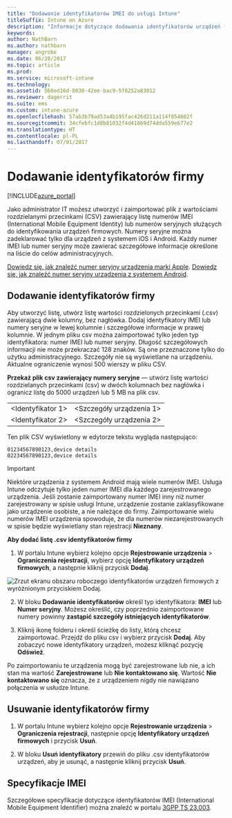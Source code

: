 ```yaml
---
title: "Dodawanie identyfikatorów IMEI do usługi Intune"
titleSuffix: Intune on Azure
description: "Informacje dotyczące dodawania identyfikatorów urządzeń firmowych (numerów IMEI) do usługi Microsoft Intune. \""
keywords: 
author: NathBarn
ms.author: nathbarn
manager: angrobe
ms.date: 06/28/2017
ms.topic: article
ms.prod: 
ms.service: microsoft-intune
ms.technology: 
ms.assetid: 566ed16d-8030-42ee-bac9-5f8252a83012
ms.reviewer: dagerrit
ms.suite: ems
ms.custom: intune-azure
ms.openlocfilehash: 57ab3b79ad53a4b195fac426d211a114f054602f
ms.sourcegitcommit: 34cfebfc1d8b81032f4d41869d74dda559e677e2
ms.translationtype: HT
ms.contentlocale: pl-PL
ms.lasthandoff: 07/01/2017
---
```

# <a name="add-corporate-identifiers"></a>Dodawanie identyfikatorów firmy

[!INCLUDE[azure_portal](./includes/azure_portal.md)]

Jako administrator IT możesz utworzyć i zaimportować plik z wartościami rozdzielanymi przecinkami (CSV) zawierający listę numerów IMEI (International Mobile Equipment Identity) lub numerów seryjnych służących do identyfikowania urządzeń firmowych. Numery seryjne można zadeklarować tylko dla urządzeń z systemem iOS i Android. Każdy numer IMEI lub numer seryjny może zawierać szczegółowe informacje określone na liście do celów administracyjnych.

<!-- When you upload serial numbers for company-owned iOS devices, they must be paired with a corporate enrollment profile. Devices must then be enrolled using either Apple’s device enrollment program (DEP) or Apple Configurator to have them appear as company-owned. -->

[Dowiedz się, jak znaleźć numer seryjny urządzenia marki Apple](https://support.apple.com/HT204308).
[Dowiedz się, jak znaleźć numer seryjny urządzenia z systemem Android](https://support.google.com/store/answer/3333000).

## <a name="add-corporate-identifiers"></a>Dodawanie identyfikatorów firmy
Aby utworzyć listę, utwórz listę wartości rozdzielonych przecinkami (.csv) zawierającą dwie kolumny, bez nagłówka. Dodaj identyfikatory IMEI lub numery seryjne w lewej kolumnie i szczegółowe informacje w prawej kolumnie. W jednym pliku csv można zaimportować tylko jeden typ identyfikatora: numer IMEI lub numer seryjny. Długość szczegółowych informacji nie może przekraczać 128 znaków. Są one przeznaczone tylko do użytku administracyjnego. Szczegóły nie są wyświetlane na urządzeniu. Aktualne ograniczenie wynosi 500 wierszy w pliku CSV.

**Przekaż plik csv zawierający numery seryjne** — utwórz listę wartości rozdzielanych przecinkami (csv) w dwóch kolumnach bez nagłówka i ogranicz listę do 5000 urządzeń lub 5 MB na plik csv.

|||
|-|-|
|&lt;Identyfikator 1&gt;|&lt;Szczegóły urządzenia 1&gt;|
|&lt;Identyfikator 2&gt;|&lt;Szczegóły urządzenia 2&gt;|

Ten plik CSV wyświetlony w edytorze tekstu wygląda następująco:

```
01234567890123,device details
02234567890123,device details
```

> [!IMPORTANT]
> Niektóre urządzenia z systemem Android mają wiele numerów IMEI. Usługa Intune odczytuje tylko jeden numer IMEI dla każdego zarejestrowanego urządzenia. Jeśli zostanie zaimportowany numer IMEI inny niż numer zarejestrowany w spisie usługi Intune, urządzenie zostanie zaklasyfikowane jako urządzenie osobiste, a nie należące do firmy. Zaimportowanie wielu numerów IMEI urządzenia spowoduje, że dla numerów niezarejestrowanych w spisie będzie wyświetlany stan rejestracji **Nieznany**.

**Aby dodać listę .csv identyfikatorów firmy**

1. W portalu Intune wybierz kolejno opcje **Rejestrowanie urządzenia** > **Ograniczenia rejestracji**, wybierz opcję **Identyfikatory urządzeń firmowych**, a następnie kliknij przycisk **Dodaj**.

 ![Zrzut ekranu obszaru roboczego identyfikatorów urządzeń firmowych z wyróżnionym przyciskiem Dodaj.](./media/add-corp-id.png)

2. W bloku **Dodawanie identyfikatorów** określ typ identyfikatora: **IMEI** lub **Numer seryjny**. Możesz określić, czy poprzednio zaimportowane numery powinny **zastąpić szczegóły istniejących identyfikatorów**.

3. Kliknij ikonę folderu i określ ścieżkę do listy, którą chcesz zaimportować. Przejdź do pliku csv i wybierz przycisk **Dodaj**. Aby zobaczyć nowe identyfikatory urządzeń, możesz kliknąć pozycję **Odśwież**.

Po zaimportowaniu te urządzenia mogą być zarejestrowane lub nie, a ich stan ma wartość **Zarejestrowane** lub **Nie kontaktowano się**. Wartość **Nie kontaktowano się** oznacza, że z urządzeniem nigdy nie nawiązano połączenia w usłudze Intune.

## <a name="delete--corporate-identifiers"></a>Usuwanie identyfikatorów firmy

1. W portalu Intune wybierz kolejno opcje **Rejestrowanie urządzenia** > **Ograniczenia rejestracji**, następnie opcję **Identyfikatory urządzeń firmowych** i przycisk **Usuń**.

3. W bloku **Usuń identyfikatory** przewiń do pliku .csv identyfikatorów urządzeń, aby je usunąć, a następnie kliknij przycisk **Usuń**.

## <a name="imei-specifications"></a>Specyfikacje IMEI
Szczegółowe specyfikacje dotyczące identyfikatorów IMEI (International Mobile Equipment Identifier) można znaleźć w portalu [3GPP TS 23.003](https://portal.3gpp.org/desktopmodules/Specifications/SpecificationDetails.aspx?specificationId=729).
